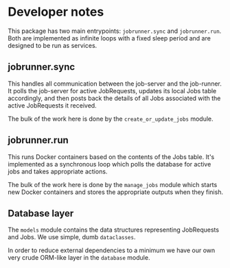 # Developer notes

This package has two main entrypoints: `jobrunner.sync` and
`jobrunner.run`. Both are implemented as infinite loops with a fixed
sleep period and are designed to be run as services.


## jobrunner.sync

This handles all communication between the job-server and the
job-runner. It polls the job-server for active JobRequests, updates its
local Jobs table accordingly, and then posts back the details of all
Jobs associated with the active JobRequests it received.

The bulk of the work here is done by the `create_or_update_jobs` module.


## jobrunner.run

This runs Docker containers based on the contents of the Jobs table.
It's implemented as a synchronous loop which polls the database for
active jobs and takes appropriate actions.

The bulk of the work here is done by the `manage_jobs` module which
starts new Docker containers and stores the appropriate outputs when
they finish.


## Database layer

The `models` module contains the data structures representing
JobRequests and Jobs. We use simple, dumb `dataclasses`.

In order to reduce external dependencies to a minimum we have our own
very crude ORM-like layer in the `database` module.
